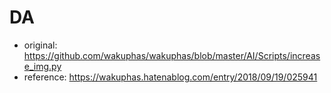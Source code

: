 # DA

- original: https://github.com/wakuphas/wakuphas/blob/master/AI/Scripts/increase_img.py
- reference: https://wakuphas.hatenablog.com/entry/2018/09/19/025941
